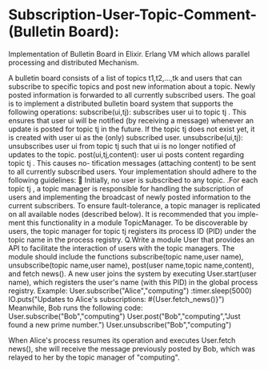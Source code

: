 # Subscription-User-Topic-Comment-(Bulletin Board):
Implementation of Bulletin Board in Elixir. Erlang VM which allows parallel processing and distributed Mechanism. 

A bulletin board consists of a list of topics t1,t2,...,tk
and users that can subscribe to specific topics and post new information about
a topic. Newly posted information is forwarded to all currently subscribed users.
The goal is to implement a distributed bulletin board system that supports the
following operations:
subscribe(ui,tj): subscribes user ui to topic tj . This ensures that user ui will
be notified (by receiving a message) whenever an update is posted for topic
tj in the future. If the topic tj does not exist yet, it is created with user ui
as the (only) subscribed user.
unsubscribe(ui,tj): unsubscribes user ui from topic tj such that ui is no longer
notified of updates to the topic.
post(ui,tj,content): user ui posts content regarding topic tj . This causes no-
tification messages (attaching content) to be sent to all currently subscribed
users.
Your implementation should adhere to the following guidelines:
 Initially, no user is subscribed to any topic.
.For each topic tj , a topic manager is responsible for handling the subscription
of users and implementing the broadcast of newly posted information to the
current subscribers. To ensure fault-tolerance, a topic manager is replicated
on all available nodes (described below). It is recommended that you imple-
ment this functionality in a module TopicManager. To be discoverable by
users, the topic manager for topic tj registers its process ID (PID) under the
topic name in the process registry.
Q.Write a module User that provides an API to facilitate the interaction of
users with the topic managers. The module should include the functions
subscribe(topic name,user name), unsubscribe(topic name,user name),
post(user name,topic name,content), and fetch news(). A new user joins
the system by executing User.start(user name), which registers the user's
name (with this PID) in the global process registry.
Example:
User.subscribe("Alice","computing")
:timer.sleep(5000)
IO.puts("Updates to Alice's subscriptions: #{User.fetch_news()}")
Meanwhile, Bob runs the following code:
User.subscribe("Bob","computing")
User.post("Bob","computing","Just found a new prime number.")
User.unsubscribe("Bob","computing")

When Alice's process resumes its operation and executes User.fetch news(),
she will receive the message previously posted by Bob, which was relayed to
her by the topic manager of "computing".
